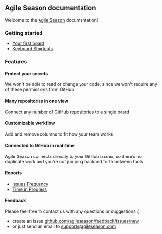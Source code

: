 ## Agile Season documentation

Welcome to the [Agile Season](https://agileseason.com) documentation!

### Getting started

- [Your first board](/pages/your_first_board)
- [Keyboard Shortcuts](/pages/shortcuts)

### Features

#### Protect your secrets
We won't be able to read or change your code,
since we won't require any of these permissions from GitHub

#### Many repositories in one view
Connect any number of GitHub repositories to a single board

#### Customizable workflow
Add and remove columns to fit how your team works

#### Connected to GitHub in real-time
Agile Season connects directly to your GitHub issues,
so there’s no duplicate work and you’re not jumping backand forth between tools

#### Reports

- [Issues Frequency](/pages/reports/issues-frequency)
- [Time in Progress](/pages/reports/time-in-progress)

#### Feedback

Please feel free to contact us with any questions or suggestions :)

- create an issue [github.com/agileseason/feedback/issues/new](https://github.com/agileseason/feedback/issues/new)
- or just send an email to [support@agileseason.com](mailto:support@agileseason.com)
